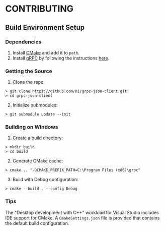 
# CONTRIBUTING
## Build Environment Setup
### Dependencies
1. Install [CMake](https://cmake.org/) and add it to `path`.
2. Install [gRPC](https://github.com/grpc/grpc) by following the instructions [here](https://github.com/grpc/grpc/blob/master/BUILDING.md).
### Getting the Source
1. Clone the repo:
```
> git clone https://github.com/ni/grpc-json-client.git
> cd grpc-json-client
```
2. Initialize submodules:
```
> git submodule update --init
```
### Building on Windows
1. Create a build directory:
```
> mkdir build
> cd build
```
2. Generate CMake cache:
```
> cmake .. "-DCMAKE_PREFIX_PATH=C:\Program Files (x86)\grpc"
``` 
3. Build with Debug configuration:
```
> cmake --build . --config Debug
```
### Tips
The "Desktop development with C++" workload for Visual Studio includes IDE support for CMake. A `CmakeSettings.json` file is provided that contains the default build configuration.
